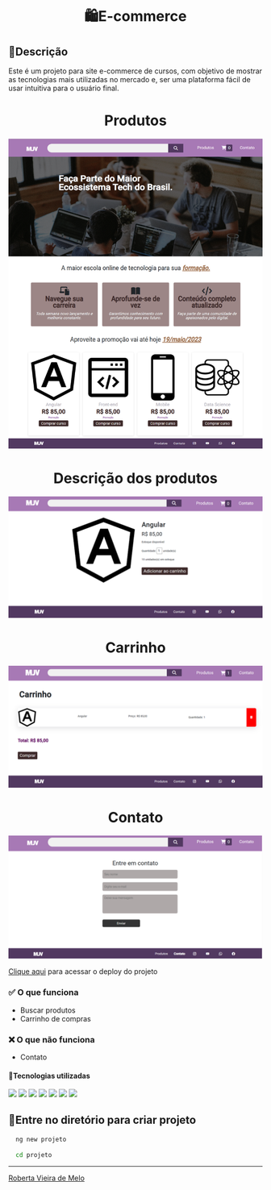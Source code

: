  <h1 align="center"> 🛍️E-commerce
 </h1>

## 📝Descrição

Este é um projeto para site e-commerce de cursos, com objetivo de mostrar as tecnologias mais utilizadas no mercado e, ser uma plataforma fácil de usar intuitiva para o usuário final.

 <h1 align="center"> Produtos
 </h1>
 
![imagem](imagem.png)

 <h1 align="center"> Descrição dos produtos
 </h1>

![imagem](produto.png)

 <h1 align="center"> Carrinho
 </h1>

![imagem](carrinho.png)

<h1 align="center"> Contato
 </h1>

![imagem](contato.png)

[Clique aqui](https://mjv-school-angular-angular-ecommerce.vercel.app) para acessar o deploy do projeto

### ✅ O que funciona

- Buscar produtos
- Carrinho de compras

### ❌ O que não funciona

- Contato

#### 🚀Tecnologias utilizadas

<div>
<img src="https://img.shields.io/badge/Angular-DD0031?style=for-the-badge&logo=angular&logoColor=white">
<img src="https://img.shields.io/badge/HTML5-E34F26?style=for-the-badge&logo=html5&logoColor=white">
<img src="https://img.shields.io/badge/CSS3-1572B6?style=for-the-badge&logo=css3&logoColor=white">
<img src="https://img.shields.io/badge/Bootstrap-563D7C?style=for-the-badge&logo=bootstrap&logoColor=white">
<img src="https://img.shields.io/badge/Material-0081CB?style=for-the-badge&logo=material&logoColor=white">
<img src="https://img.shields.io/badge/JavaScript-323330?style=for-the-badge&logo=javascript&logoColor=F7DF1E">
<img src="https://img.shields.io/badge/TypeScript-007ACC?style=for-the-badge&logo=typescript&logoColor=white">

## <h2>🔄Entre no diretório para criar projeto</h2>

```bash
  ng new projeto
```

```bash
  cd projeto
```
----

[Roberta Vieira de Melo](https://github.com/VieiraMeloRoberta)
